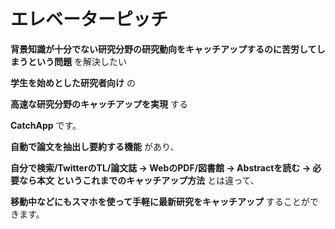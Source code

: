 # エレベーターピッチ

**背景知識が十分でない研究分野の研究動向をキャッチアップするのに苦労してしまうという問題** を解決したい

**学生を始めとした研究者向け** の

**高速な研究分野のキャッチアップを実現** する

**CatchApp** です。

**自動で論文を抽出し要約する機能** があり、

**自分で検索/TwitterのTL/論文誌 → WebのPDF/図書館 → Abstractを読む → 必要なら本文 というこれまでのキャッチアップ方法** とは違って、

**移動中などにもスマホを使って手軽に最新研究をキャッチアップ** することができます。

